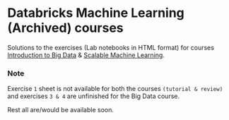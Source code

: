# Databricks Machine Learning (Archived) courses

Solutions to the exercises (Lab notebooks in HTML format) for courses [Introduction to Big Data](https://docs.databricks.com/spark/1.6/training/introduction-to-big-data-cs100x-2015/index.html) & [Scalable Machine Learning](https://docs.databricks.com/spark/1.6/training/scalable-machine-learning-cs190x-2015/index.html).

### Note

Exercise `1` sheet is not available for both the courses `(tutorial & review)` and exercises `3 & 4` are unfinished for the Big Data course.

Rest all are/would be available soon.
